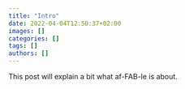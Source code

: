 ```yaml
---
title: "Intro"
date: 2022-04-04T12:50:37+02:00
images: []
categories: []
tags: []
authors: []
---
```

This post will explain a bit what af-FAB-le is about.